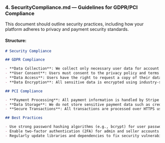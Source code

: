 ### 4. **SecurityCompliance.md** — **Guidelines for GDPR/PCI Compliance**

This document should outline security practices, including how your platform adheres to privacy and payment security standards.

#### Structure:
```markdown
# Security Compliance

## GDPR Compliance

- **Data Collection**: We collect only necessary user data for account creation, order processing, and customer support.
- **User Consent**: Users must consent to the privacy policy and terms of service before using the platform.
- **Data Access**: Users have the right to request a copy of their data or request its deletion.
- **Data Encryption**: All sensitive data is encrypted using industry-standard encryption algorithms.

## PCI Compliance

- **Payment Processing**: All payment information is handled by Stripe or PayPal, both of which are PCI-compliant services.
- **Data Storage**: We do not store sensitive payment data such as credit card numbers. This is handled by the payment provider.
- **Secure Transactions**: All transactions are processed over HTTPS using TLS encryption.

## Best Practices

- Use strong password hashing algorithms (e.g., bcrypt) for user passwords.
- Enable two-factor authentication (2FA) for admin and seller accounts.
- Regularly update libraries and dependencies to fix security vulnerabilities.
```
